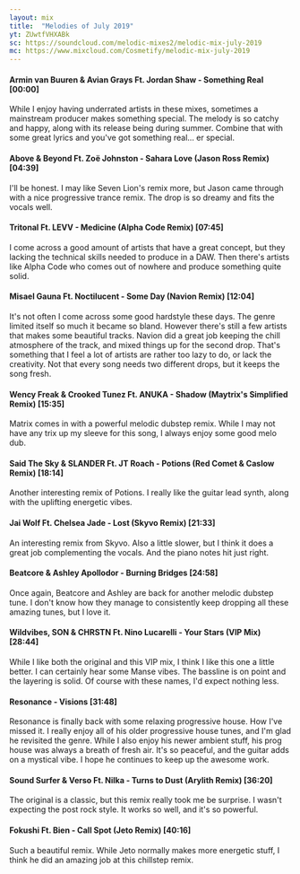 ```yaml
---
layout: mix
title:  "Melodies of July 2019"
yt: ZUwtfVHXABk
sc: https://soundcloud.com/melodic-mixes2/melodic-mix-july-2019
mc: https://www.mixcloud.com/Cosmetify/melodic-mix-july-2019
---
```


#### Armin van Buuren & Avian Grays Ft. Jordan Shaw - Something Real [00:00]
While I enjoy having underrated artists in these mixes, sometimes a mainstream producer makes something special. The melody is so catchy and happy, along with its release being during summer. Combine that with some great lyrics and you've got something real... er special.

#### Above & Beyond Ft. Zoë Johnston - Sahara Love (Jason Ross Remix) [04:39]
I'll be honest. I may like Seven Lion's remix more, but Jason came through with a nice progressive trance remix. The drop is so dreamy and fits the vocals well.

#### Tritonal Ft. LEVV - Medicine (Alpha Code Remix) [07:45]
I come across a good amount of artists that have a great concept, but they lacking the technical skills needed to produce in a DAW. Then there's artists like Alpha Code who comes out of nowhere and produce something quite solid.

#### Misael Gauna Ft. Noctilucent - Some Day (Navion Remix) [12:04]
It's not often I come across some good hardstyle these days. The genre limited itself so much it became so bland. However there's still a few artists that makes some beautiful tracks. Navion did a great job keeping the chill atmosphere of the track, and mixed things up for the second drop. That's something that I feel a lot of artists are rather too lazy to do, or lack the creativity. Not that every song needs two different drops, but it keeps the song fresh.

#### Wency Freak & Crooked Tunez Ft. ANUKA - Shadow (Maytrix's Simplified Remix) [15:35]
Matrix comes in with a powerful melodic dubstep remix. While I may not have any trix up my sleeve for this song, I always enjoy some good melo dub.

#### Said The Sky & SLANDER Ft. JT Roach - Potions (Red Comet & Caslow Remix) [18:14]
Another interesting remix of Potions. I really like the guitar lead synth, along with the uplifting energetic vibes.

#### Jai Wolf Ft. Chelsea Jade - Lost (Skyvo Remix) [21:33]
An interesting remix from Skyvo. Also a little slower, but I think it does a great job complementing the vocals. And the piano notes hit just right.

#### Beatcore & Ashley Apollodor - Burning Bridges [24:58]
Once again, Beatcore and Ashley are back for another melodic dubstep tune. I don't know how they manage to consistently keep dropping all these amazing tunes, but I love it.

#### Wildvibes, SON & CHRSTN Ft. Nino Lucarelli - Your Stars (VIP Mix) [28:44]
While I like both the original and this VIP mix, I think I like this one a little better. I can certainly hear some Manse vibes. The bassline is on point and the layering is solid. Of course with these names, I'd expect nothing less.

#### Resonance - Visions [31:48]
Resonance is finally back with some relaxing progressive house. How I've missed it. I really enjoy all of his older progressive house tunes, and I'm glad he revisited the genre. While I also enjoy his newer ambient stuff, his prog house was always a breath of fresh air. It's so peaceful, and the guitar adds on a mystical vibe. I hope he continues to keep up the awesome work.

#### Sound Surfer & Verso Ft. Nilka - Turns to Dust (Arylith Remix) [36:20]
The original is a classic, but this remix really took me be surprise. I wasn't expecting the post rock style. It works so well, and it's so powerful.

#### Fokushi Ft. Bien - Call Spot (Jeto Remix) [40:16]
Such a beautiful remix. While Jeto normally makes more energetic stuff, I think he did an amazing job at this chillstep remix.